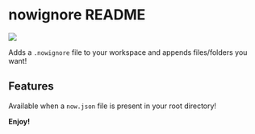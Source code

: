 # nowignore README

[![](https://vsmarketplacebadge.apphb.com/version-short/pariola.nowignore.svg)](https://marketplace.visualstudio.com/items?itemName=pariola.nowignore)

Adds a `.nowignore` file to your workspace and appends files/folders you want!

## Features

Available when a `now.json` file is present in your root directory!

**Enjoy!**
